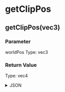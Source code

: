 # getClipPos

## getClipPos(vec3)

### Parameter

worldPos
  Type: vec3

### Return Value

  Type: vec4

<details><summary>JSON</summary>

```
{
  "Type": "getClipPos(vec3)",
  "Name": "getClipPos(vec3)",
  "Category": 1,
  "InputPins": [
    {
      "Connection": null,
      "Id": "worldPos",
      "Type": "vec3"
    }
  ],
  "OutputPins": [
    {
      "Id": "",
      "Type": "vec4"
    }
  ]
}
```

</details>

